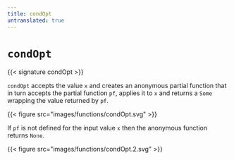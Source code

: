 ```yaml
---
title: condOpt
untranslated: true
---
```


# `condOpt`

{{< signature condOpt >}}

`condOpt` accepts the value `x` and creates an anonymous partial function that in
turn accepts the partial function `pf`, applies it to `x` and returns a `Some`
wrapping the value returned by `pf`.

{{< figure src="images/functions/condOpt.svg" >}}

If `pf` is not defined for the input value `x` then the anonymous function
returns `None`.

{{< figure src="images/functions/condOpt.2.svg" >}}
